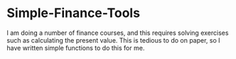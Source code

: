 # Simple-Finance-Tools
I am doing a number of finance courses, and this requires solving exercises such as calculating the present value. This is tedious to do on paper, so
I have written simple functions to do this for me.
